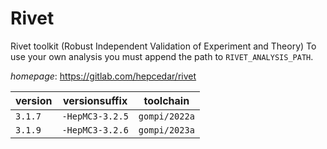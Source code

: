 # Rivet

Rivet toolkit (Robust Independent Validation of Experiment and Theory)  To use your own analysis you must append the path to `RIVET_ANALYSIS_PATH`.

*homepage*: <https://gitlab.com/hepcedar/rivet>

version | versionsuffix | toolchain
--------|---------------|----------
``3.1.7`` | ``-HepMC3-3.2.5`` | ``gompi/2022a``
``3.1.9`` | ``-HepMC3-3.2.6`` | ``gompi/2023a``
